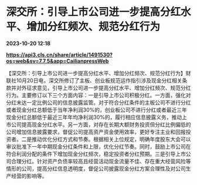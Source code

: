 # 深交所：引导上市公司进一步提高分红水平、增加分红频次、规范分红行为

**2023-10-20 12:18**

**https://api3.cls.cn/share/article/1491530?os=web&sv=7.7.5&app=CailianpressWeb**

【深交所：引导上市公司进一步提高分红水平、增加分红频次、规范分红行为】财联社10月20日电，深交所修订了主板、创业板规范运作指引涉及现金分红相关条款并对外征求意见，引导上市公司进一步提高分红水平、增加分红频次、规范分红行为。主要修订以下三个方面内容：一是引导上市公司积极分红。一方面，强化对分红未达一定比例公司的信息披露监管。对于符合分红条件的主板公司不进行分红或者现金分红总额低于当年净利润30%的，创业板公司不进行分红或者最近三年现金分红总额低于最近三年年均净利润30%的，履行相应信息披露义务，推动上市公司提高现金分红水平。另一方面，对存在长期大额财务投资但分红比例偏低的公司增加信息披露要求，督促公司提高资产资金使用效率，更好专注主业和回报投资者。二是推动优化分红方式和节奏。根据相关上位规定，明确年度股东大会可以审议批准下一年中期现金分红条件和上限，优化分红节奏。同时，鼓励上市公司在符合利润分配的条件下增加现金分红频次，稳定投资者分红预期。三是引导上市公司合理分红。针对资产负债率较高且经营活动现金流量不佳、存在重大经营风险等情形的公司，提高分红信息透明度，督促公司披露现金分红方案合理性及对公司生产经营的影响等。